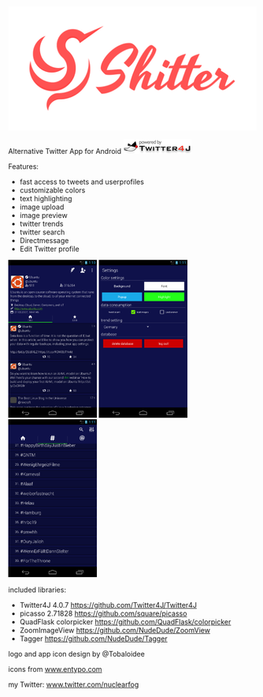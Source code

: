 <p align="center"><img src="/logo/logotype-horizontal.png"></p>


Alternative Twitter App for Android <img src="/images/twitter4j.gif" width="138" height="30">

Features:
- fast access to tweets and userprofiles
- customizable colors
- text highlighting
- image upload
- image preview
- twitter trends
- twitter search
- Directmessage
- Edit Twitter profile


<img src="/images/shitter_1.png" width="180" height="320"> <img src="/images/shitter_2.png" width="180" height="320"> <img src="/images/shitter_3.png" width="180" height="320">


included libraries:
- Twitter4J 4.0.7 https://github.com/Twitter4J/Twitter4J
- picasso 2.71828 https://github.com/square/picasso
- QuadFlask colorpicker https://github.com/QuadFlask/colorpicker
- ZoomImageView https://github.com/NudeDude/ZoomView
- Tagger https://github.com/NudeDude/Tagger


logo and app icon design by @Tobaloidee

icons from www.entypo.com

my Twitter: www.twitter.com/nuclearfog
